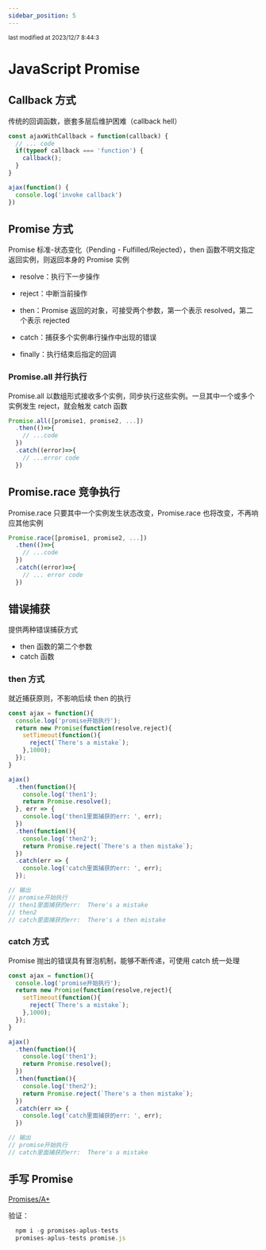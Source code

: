 ```yaml
---
sidebar_position: 5
---
```

    
<small color="#ccc">last modified at 2023/12/7 8:44:3</small>
# JavaScript Promise

## Callback 方式

传统的回调函数，嵌套多层后维护困难（callback hell）

```javascript
const ajaxWithCallback = function(callback) {
  // ... code
  if(typeof callback === 'function') {
    callback();
  }
}

ajax(function() {
  console.log('invoke callback')
})
```

## Promise 方式

Promise 标准-状态变化（Pending - Fulfilled/Rejected），then 函数不明文指定返回实例，则返回本身的 Promise 实例

- resolve：执行下一步操作
- reject：中断当前操作
- then：Promise 返回的对象，可接受两个参数，第一个表示 resolved，第二个表示 rejected

- catch：捕获多个实例串行操作中出现的错误
- finally：执行结束后指定的回调

### Promise.all 并行执行

Promise.all 以数组形式接收多个实例，同步执行这些实例。一旦其中一个或多个实例发生 reject，就会触发 catch 函数

```javascript
Promise.all([promise1, promise2, ...])
  .then(()=>{
    // ...code
  })
  .catch((error)=>{
    // ...error code
  })
```

## Promise.race 竞争执行

Promise.race 只要其中一个实例发生状态改变，Promise.race 也将改变，不再响应其他实例

```javascript
Promise.race([promise1, promise2, ...])
  .then(()=>{
    // ...code
  })
  .catch((error)=>{
    // ... error code
  })
```

## 错误捕获

提供两种错误捕获方式

- then 函数的第二个参数
- catch 函数

### then 方式

就近捕获原则，不影响后续 then 的执行

```javascript
const ajax = function(){
  console.log('promise开始执行');
  return new Promise(function(resolve,reject){
    setTimeout(function(){
      reject(`There's a mistake`);
    },1000);
  });
}

ajax()
  .then(function(){
    console.log('then1');
    return Promise.resolve();
  }, err => {
    console.log('then1里面捕获的err: ', err);
  })
  .then(function(){
    console.log('then2');
    return Promise.reject(`There's a then mistake`);
  })
  .catch(err => {
    console.log('catch里面捕获的err: ', err);
  });

// 输出
// promise开始执行
// then1里面捕获的err:  There's a mistake
// then2
// catch里面捕获的err:  There's a then mistake
```

### catch 方式

Promise 抛出的错误具有冒泡机制，能够不断传递，可使用 catch 统一处理

```javascript
const ajax = function(){
  console.log('promise开始执行');
  return new Promise(function(resolve,reject){
    setTimeout(function(){
      reject(`There's a mistake`);
    },1000);
  });
}

ajax()
  .then(function(){
    console.log('then1');
    return Promise.resolve();
  })
  .then(function(){
    console.log('then2');
    return Promise.reject(`There's a then mistake`);
  })
  .catch(err => {
    console.log('catch里面捕获的err: ', err);
  })

// 输出
// promise开始执行
// catch里面捕获的err:  There's a mistake
```

## 手写 Promise

<!-- [源码](./promise.js) -->
[Promises/A+](https://promisesaplus.com/)

验证：

```javascript
  npm i -g promises-aplus-tests
  promises-aplus-tests promise.js
```

      